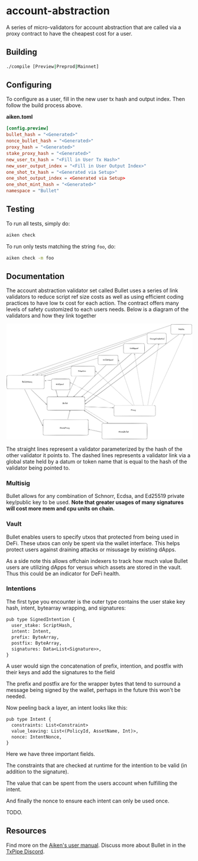 # account-abstraction
A series of micro-validators for account abstraction that are called via a proxy contract to have the cheapest cost for a user.

## Building

```sh
./compile [Preview|Preprod|Mainnet]
```

## Configuring

To configure as a user, fill in the new user tx hash and output index.
Then follow the build process above.

**aiken.toml**
```toml
[config.preview]
bullet_hash = "<Generated>"
nonce_bullet_hash = "<Generated>"
proxy_hash = "<Generated>"
stake_proxy_hash = "<Generated>"
new_user_tx_hash = "<Fill in User Tx Hash>"
new_user_output_index = "<Fill in User Output Index>"
one_shot_tx_hash = "<Generated via Setup>"
one_shot_output_index = <Generated via Setup>
one_shot_mint_hash = "<Generated>"
namespace = "Bullet"
```

## Testing
To run all tests, simply do:

```sh
aiken check
```

To run only tests matching the string `foo`, do:

```sh
aiken check -m foo
```

## Documentation

The account abstraction validator set called Bullet uses a series of link validators to reduce script ref size costs as well as using efficient coding practices to have low tx cost for each action. The contract offers many levels of safety customized to each users needs. Below is a diagram of the validators and how they link together

![image](./ValidatorDependency.png)

The straight lines represent a validator parameterized by the hash of the other validator it points to.
The dashed lines represents a validator link via a global state held by a datum or token name that is equal to the hash of the validator being pointed to.

### Multisig
Bullet allows for any combination of Schnorr, Ecdsa, and Ed25519 private key/public key to be used. **Note that greater usages of many signatures will cost more mem and cpu units on chain.**

### Vault
Bullet enables users to specify utxos that protected from being used in DeFi. These utxos can only be spent via the wallet interface. This helps protect users against draining attacks or misusage by existing dApps.

As a side note this allows offchain indexers to track how much value Bullet users are utilizing dApps for versus which assets are stored in the vault. Thus this could be an indicator for DeFi health.


### Intentions

The first type you encounter is the outer type contains the user stake key hash, intent, bytearray wrapping, and signatures:
```aiken
pub type SignedIntention {
  user_stake: ScriptHash,
  intent: Intent,
  prefix: ByteArray,
  postfix: ByteArray,
  signatures: Data<List<Signature>>,
}
```

A user would sign the concatenation of prefix, intention, and postfix with their keys and add the signatures to the field

The prefix and postfix are for the wrapper bytes that tend to surround a message being signed by the wallet,
perhaps in the future this won't be needed.

Now peeling back a layer, an intent looks like this:

```aiken
pub type Intent {
  constraints: List<Constraint>
  value_leaving: List<(PolicyId, AssetName, Int)>,
  nonce: IntentNonce,
}
```
Here we have three important fields.

The constraints that are checked at runtime for the intention to be valid (in addition to the signature).

The value that can be spent from the users account when fulfilling the intent.

And finally the nonce to ensure each intent can only be used once.

TODO.


## Resources

Find more on the [Aiken's user manual](https://aiken-lang.org).
Discuss more about Bullet in in the [TxPipe Discord](https://discord.gg/RS77vh9kYJ).
